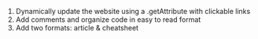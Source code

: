 1. Dynamically update the website using a .getAttribute with clickable links
2. Add comments and organize code in easy to read format
3. Add two formats: article & cheatsheet